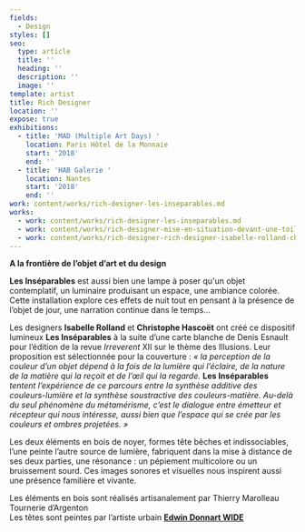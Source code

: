 ```yaml
---
fields:
  - Design
styles: []
seo:
  type: article
  title: ''
  heading: ''
  description: ''
  image: ''
template: artist
title: Rich Designer
location: ''
expose: true
exhibitions:
  - title: 'MAD (Multiple Art Days) '
    location: Paris Hôtel de la Monnaie
    start: '2018'
    end: ''
  - title: 'HAB Galerie '
    location: Nantes
    start: '2018'
    end: ''
work: content/works/rich-designer-les-inseparables.md
works:
  - work: content/works/rich-designer-les-inseparables.md
  - work: content/works/rich-designer-mise-en-situation-devant-une-toile-de-edwin-wide.md
  - work: content/works/rich-designer-rich-designer-isabelle-rolland-christophe-hascoet.md
---
```

**A la frontière de l’objet d’art et du design**

**Les Inséparables** est aussi bien une lampe à poser qu'un objet contemplatif, un luminaire produisant un espace, une ambiance colorée. Cette installation explore ces effets de nuit tout en pensant à la présence de l’objet de jour, une narration continue dans le temps...

Les designers **Isabelle Rolland** et **Christophe Hascoët** ont créé ce dispositif lumineux **Les Inséparables** à la suite d’une carte blanche de Denis Esnault pour l’édition de la revue _Irreverent_ XII sur le thème des Illusions. Leur proposition est sélectionnée pour la couverture : _« la perception de la couleur d’un objet dépend à la fois de la lumière qui l’éclaire, de la nature de la matière qui la reçoit et de l’œil qui la regarde._ **Les Inséparables** _tentent l’expérience de ce parcours entre la synthèse additive des couleurs-lumière et la synthèse soustractive des couleurs-matière. Au-delà du seul phénomène du métamérisme, c’est le dialogue entre émetteur et récepteur qui nous intéresse, aussi bien que l’espace qui se crée par les couleurs et ombres projetées. »_

Les deux éléments en bois de noyer, formes tête bêches et indissociables, l’une peinte l’autre source de lumière, fabriquent dans la mise à distance de ses deux parties, une résonance : un pépiement multicolore ou un bruissement sourd. Ces images sonores et visuelles nous inspirent aussi une présence familière et vivante.

Les éléments en bois sont réalisés artisanalement par Thierry Marolleau Tournerie d’Argenton  
Les têtes sont peintes par l’artiste urbain [**Edwin Donnart WIDE**](https://galeriegaia.fr/artists/edwin-wide/ "EDWIN WIDE")
